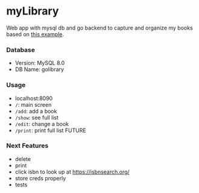 # myLibrary
Web app with mysql db and go backend to capture and organize my books based on [this example](http://www.golangprograms.com/advance-programs/example-of-golang-crud-using-mysql-from-scratch.html).

### Database
- Version: MySQL 8.0
- DB Name: golibrary

### Usage
- localhost:8090
- `/`: main screen
- `/add`: add a book
- `/show`: see full list
- `/edit`: change a book
- `/print`: print full list   FUTURE

### Next Features
- delete
- print
- click isbn to look up at https://isbnsearch.org/
- store creds properly
- tests
